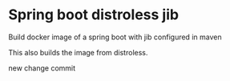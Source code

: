 # Spring boot distroless jib

Build docker image of a spring boot with jib configured in maven

This also builds the image from distroless.

new change commit
